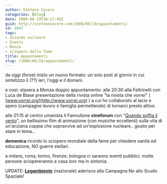 ```yaml
---
author: Stefano Cecere
categories: [blog]
date: 2008-06-19T10:17:49Z
guid: http://stefanocecere.com/2008/06/19/appuntamenti/
id: 1047
tags:
- disarmo nucleare
- Events
- Monza
- sciopero della fame
title: Appuntamenti
slug: /2008/06/19/appuntamenti/
---
```


da oggi (forse) inizio un nuovo formato: un solo post al giorno in cui sintetizzo il (??) ieri, l'oggi e il domani.

e così: stasera a Monza doppio appuntamento: alle 20:30 alla Feltrinelli con Luca de Biase presentazione della rivista online "la rivista che vorrei" ( [www.vorrei.org](http://www.vorrei.org) ) a cui ho collaborato al lacio e spero (campagne lavoro e famiglia permettendo) di tornarci presto attivo.

alle 21:15 al centro umanista Il Fannullone **cineforum** con "[Quando soffia il vento](http://www.ilfannullone.it)", un bellissimo film di animazione (con musiche eccellenti) sulla vita di un'anziana coppia che sopravvive ad un'esplosione nucleare.. giusto per stare in tema…

**domenica** ricordo lo sciopero mondiale della fame per chiedere sanità ed educazione, NO guerre stellari.
  
a milano, roma, torino, firenze, bologna ci saranno eventi pubblici. molte persone sciopereranno a casa loro ma in sintonia.

UPDATE: **<a href="http://www.legambiente.eu" target="_blank">Legambiente</a>** (nazionale) aderisce alla Campagna No allo Scudo Spaziale!